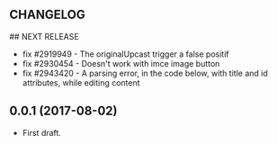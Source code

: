 CHANGELOG
---------

## NEXT RELEASE
 - fix #2919949 - The originalUpcast trigger a false positif
 - fix #2930454 - Doesn't work with imce image button
 - fix #2943420 - A parsing error, in the code below, with title and id attributes, while editing content

## 0.0.1 (2017-08-02)
 - First draft.
